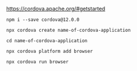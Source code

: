 https://cordova.apache.org/#getstarted

```npm i --save cordova@12.0.0```

```npx cordova create name-of-cordova-application```

```cd name-of-cordova-application```

```npx cordova platform add browser```

```npx cordova run browser```
